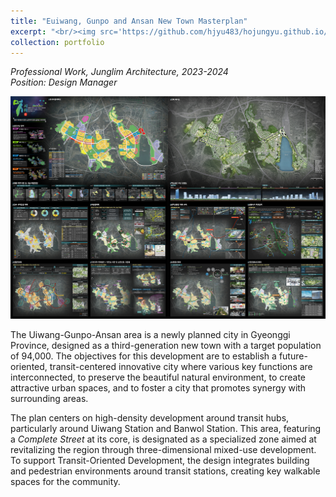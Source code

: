 ```yaml
---
title: "Euiwang, Gunpo and Ansan New Town Masterplan"
excerpt: "<br/><img src='https://github.com/hjyu483/hojungyu.github.io/blob/master/images/부분1.jpg?raw=true'>"
collection: portfolio
---
```

*Professional Work, Junglim Architecture, 2023-2024<br>Position: Design Manager*


<img src = 'https://github.com/hjyu483/hojungyu.github.io/blob/master/images/EGA_panel.png?raw=true'>


The Uiwang-Gunpo-Ansan area is a newly planned city in Gyeonggi Province, designed as a third-generation new town with a target population of 94,000. The objectives for this development are to establish a future-oriented, transit-centered innovative city where various key functions are interconnected, to preserve the beautiful natural environment, to create attractive urban spaces, and to foster a city that promotes synergy with surrounding areas.

The plan centers on high-density development around transit hubs, particularly around Uiwang Station and Banwol Station. This area, featuring a *Complete Street* at its core, is designated as a specialized zone aimed at revitalizing the region through three-dimensional mixed-use development. To support Transit-Oriented Development, the design integrates building and pedestrian environments around transit stations, creating key walkable spaces for the community.
